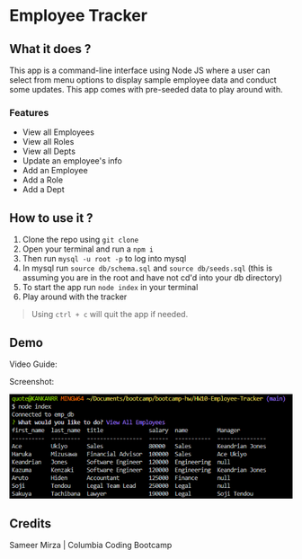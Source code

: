# Employee Tracker

## What it does ?

This app is a command-line interface using Node JS where a user can select from menu options to display sample employee data and conduct some updates. This app comes with pre-seeded data to play around with.

### Features

- View all Employees
- View all Roles
- View all Depts
- Update an employee's info
- Add an Employee
- Add a Role
- Add a Dept

## How to use it ?

1. Clone the repo using `git clone`
2. Open your terminal and run a `npm i`
3. Then run `mysql -u root -p` to log into mysql
4. In mysql run `source db/schema.sql` and `source db/seeds.sql` (this is assuming you are in the root and have not cd'd into your db directory)
5. To start the app run `node index` in your terminal
6. Play around with the tracker

> Using `ctrl + c` will quit the app if needed.

## Demo

Video Guide:

Screenshot:

![tracker screenshot](./images/trackershot.png)

## Credits

Sameer Mirza | Columbia Coding Bootcamp
